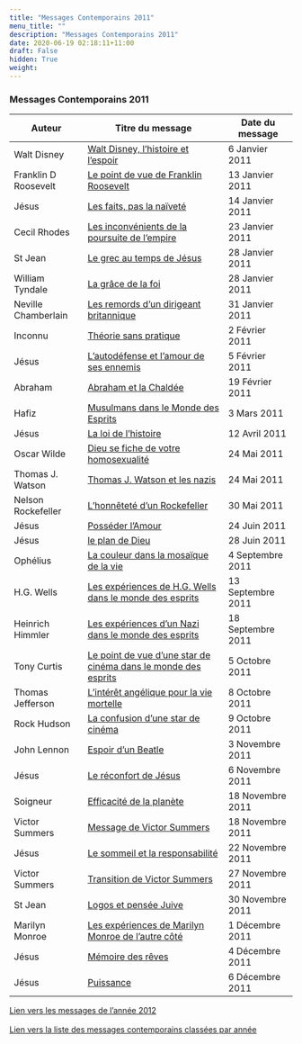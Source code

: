 ```yaml
---
title: "Messages Contemporains 2011"
menu_title: ""
description: "Messages Contemporains 2011"
date: 2020-06-19 02:18:11+11:00
draft: False
hidden: True
weight:
---
```

### Messages Contemporains 2011

**Auteur** | **Titre du message** | **Date du message**  
---|---|---
Walt Disney | [Walt Disney, l’histoire et l’espoir](/fr-contemporary-messages/fr-contemporary-messages-by-date-order/fr-contemporary-messages-2011/fr-2011-1-6-1-fab-walt-disney/) | 6 Janvier 2011
Franklin D Roosevelt | [Le point de vue de Franklin Roosevelt](/fr-contemporary-messages/fr-contemporary-messages-by-date-order/fr-contemporary-messages-2011/fr-2011-1-13-1-fab-franklin-d-roosevelt/) | 13 Janvier 2011
Jésus | [Les faits, pas la naïveté](/fr-contemporary-messages/fr-contemporary-messages-by-date-order/fr-contemporary-messages-2011/fr-2011-1-14-1-fab-jesus/) | 14 Janvier 2011
Cecil Rhodes | [Les inconvénients de la poursuite de l’empire](/fr-contemporary-messages/fr-contemporary-messages-by-date-order/fr-contemporary-messages-2011/fr-2011-1-23-1-fab-cecil-rhodes/) | 23 Janvier 2011
St Jean | [Le grec au temps de Jésus](/fr-contemporary-messages/fr-contemporary-messages-by-date-order/fr-contemporary-messages-2011/fr-2011-1-28-1-fab-st-john/) | 28 Janvier 2011
William Tyndale | [La grâce de la foi](/fr-contemporary-messages/fr-contemporary-messages-by-date-order/fr-contemporary-messages-2011/fr-2011-1-28-2-fab-william-tyndale/) | 28 Janvier 2011
Neville Chamberlain | [Les remords d’un dirigeant britannique](/fr-contemporary-messages/fr-contemporary-messages-by-date-order/fr-contemporary-messages-2011/fr-2011-1-31-1-fab-neville-chamberlain/) | 31 Janvier 2011
Inconnu | [Théorie sans pratique](/fr-contemporary-messages/fr-contemporary-messages-by-date-order/fr-contemporary-messages-2011/fr-2011-2-2-1-wv-unknown/) | 2 Février 2011
Jésus | [L’autodéfense et l’amour de ses ennemis](/fr-contemporary-messages/fr-contemporary-messages-by-date-order/fr-contemporary-messages-2011/fr-2011-2-5-1-fab-jesus/) | 5 Février 2011
Abraham   | [Abraham et la Chaldée](/fr-contemporary-messages/fr-contemporary-messages-by-date-order/fr-contemporary-messages-2011/fr-2011-2-19-1-fab-abraham/) | 19 Février 2011
Hafiz | [Musulmans dans le Monde des Esprits](/fr-contemporary-messages/fr-contemporary-messages-by-date-order/fr-contemporary-messages-2011/fr-2011-3-3-1-fab-hafiz/) | 3 Mars 2011
Jésus | [La loi de l’histoire](/fr-contemporary-messages/fr-contemporary-messages-by-date-order/fr-contemporary-messages-2011/fr-2011-4-12-1-fab-jesus/) | 12 Avril 2011
Oscar Wilde | [Dieu se fiche de votre homosexualité](/fr-contemporary-messages/fr-contemporary-messages-by-date-order/fr-contemporary-messages-2011/fr-2011-5-24-1-fab-oscar-wilde/) | 24 Mai 2011
Thomas J. Watson | [Thomas J. Watson et les nazis](/fr-contemporary-messages/fr-contemporary-messages-by-date-order/fr-contemporary-messages-2011/fr-2011-5-24-2-fab-thomas-j-watson/) | 24 Mai 2011
Nelson Rockefeller | [L’honnêteté d’un Rockefeller](/fr-contemporary-messages/fr-contemporary-messages-by-date-order/fr-contemporary-messages-2011/fr-2011-5-30-1-fab-nelson-rockefeller/) | 30 Mai 2011
Jésus | [Posséder l’Amour](/fr-contemporary-messages/fr-contemporary-messages-by-date-order/fr-contemporary-messages-2011/fr-2011-6-24-1-fab-jesus/) | 24 Juin 2011
Jésus | [le plan de Dieu](/fr-contemporary-messages/fr-contemporary-messages-by-date-order/fr-contemporary-messages-2011/fr-2011-6-28-1-fab-jesus/) | 28 Juin 2011
Ophélius | [La couleur dans la mosaïque de la vie](/fr-contemporary-messages/fr-contemporary-messages-by-date-order/fr-contemporary-messages-2011/fr-2011-9-4-1-chris-ophelius/) | 4 Septembre 2011
H.G. Wells | [Les expériences de H.G. Wells dans le monde des esprits](/fr-contemporary-messages/fr-contemporary-messages-by-date-order/fr-contemporary-messages-2011/fr-2011-9-13-1-fab-hg-wells/) | 13 Septembre 2011
Heinrich Himmler | [Les expériences d’un Nazi dans le monde des esprits](/fr-contemporary-messages/fr-contemporary-messages-by-date-order/fr-contemporary-messages-2011/fr-2011-9-18-1-fab-heinrich-himmler/) | 18 Septembre 2011
Tony Curtis | [Le point de vue d’une star de cinéma dans le monde des esprits](/fr-contemporary-messages/fr-contemporary-messages-by-date-order/fr-contemporary-messages-2011/fr-2011-10-5-1-fab-tony-curtis/) | 5 Octobre 2011
Thomas Jefferson | [L’intérêt angélique pour la vie mortelle](/fr-contemporary-messages/fr-contemporary-messages-by-date-order/fr-contemporary-messages-2011/fr-2011-10-8-1-fab-thomas-jefferson/) | 8 Octobre 2011
Rock Hudson | [La confusion d’une star de cinéma](/fr-contemporary-messages/fr-contemporary-messages-by-date-order/fr-contemporary-messages-2011/fr-2011-10-9-1-fab-rock-hudson/) | 9 Octobre 2011
John Lennon | [Espoir d’un Beatle](/fr-contemporary-messages/fr-contemporary-messages-by-date-order/fr-contemporary-messages-2011/fr-2011-11-3-1-fab-john-lennon/) | 3 Novembre 2011
Jésus | [Le réconfort de Jésus](/fr-contemporary-messages/fr-contemporary-messages-by-date-order/fr-contemporary-messages-2011/fr-2011-11-6-1-fab-jesus/) | 6 Novembre 2011
Soigneur | [Efficacité de la planète](/fr-contemporary-messages/fr-contemporary-messages-by-date-order/fr-contemporary-messages-2011/fr-2011-11-18-1-gmb-a-carer/) | 18 Novembre 2011
Victor Summers | [Message de Victor Summers](/fr-contemporary-messages/fr-contemporary-messages-by-date-order/fr-contemporary-messages-2011/fr-2011-11-18-2-fab-victor-summers/) | 18 Novembre 2011
Jésus | [Le sommeil et la responsabilité](/fr-contemporary-messages/fr-contemporary-messages-by-date-order/fr-contemporary-messages-2011/fr-2011-11-22-1-fab-jesus/) | 22 Novembre 2011
Victor Summers | [Transition de Victor Summers](/fr-contemporary-messages/fr-contemporary-messages-by-date-order/fr-contemporary-messages-2011/fr-2011-11-27-1-fab-victor-summers/) | 27 Novembre 2011
St Jean | [Logos et pensée Juive](/fr-contemporary-messages/fr-contemporary-messages-by-date-order/fr-contemporary-messages-2011/fr-2011-11-30-1-fab-st-john/) | 30 Novembre 2011
Marilyn Monroe | [Les expériences de Marilyn Monroe de l’autre côté](/fr-contemporary-messages/fr-contemporary-messages-by-date-order/fr-contemporary-messages-2011/fr-2011-12-1-1-fab-marilyn-monroe/) | 1 Décembre 2011
Jésus | [Mémoire des rêves](/fr-contemporary-messages/fr-contemporary-messages-by-date-order/fr-contemporary-messages-2011/fr-2011-12-4-1-fab-jesus/) | 4 Décembre 2011
Jésus | [Puissance](/fr-contemporary-messages/fr-contemporary-messages-by-date-order/fr-contemporary-messages-2011/fr-2011-12-6-1-fab-jesus/) | 6 Décembre 2011

[Lien vers les messages de l’année 2012](/fr-contemporary-messages/fr-contemporary-messages-by-date-order/fr-contemporary-messages-2012/)
<br>
<br>
[Lien vers la liste des messages contemporains classées par année](/fr-contemporary-messages/fr-contemporary-messages-by-date-order/)
